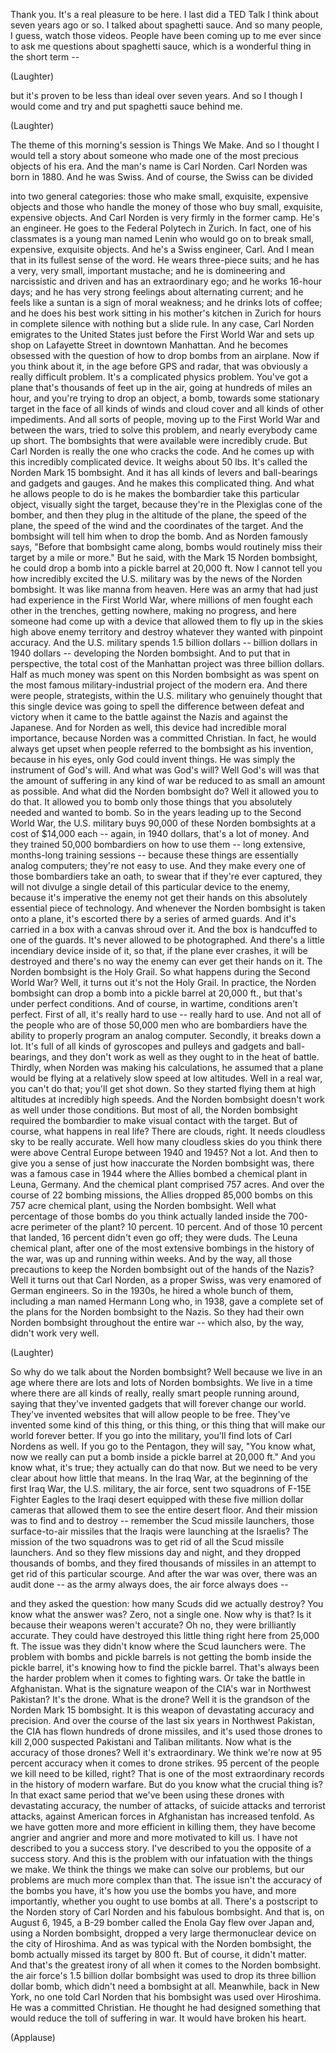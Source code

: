 
Thank you.
It&#39;s a real pleasure to be here.
I last did a TED Talk
I think about seven years ago or so.
I talked about spaghetti sauce.
And so many people,
I guess, watch those videos.
People have been
coming up to me ever since
to ask me questions about spaghetti sauce,
which is a wonderful thing
in the short term --

(Laughter)

but it&#39;s proven to be less than ideal
over seven years.
And so I though I would come
and try and put spaghetti sauce behind me.

(Laughter)

The theme of this morning&#39;s
session is Things We Make.
And so I thought I would tell a story
about someone
who made one of the most precious objects
of his era.
And the man&#39;s name is Carl Norden.
Carl Norden was born in 1880.
And he was Swiss.
And of course, the Swiss can be divided

into two general categories:
those who make small, exquisite,
expensive objects
and those who handle the money
of those who buy small, exquisite,
expensive objects.
And Carl Norden is very
firmly in the former camp.
He&#39;s an engineer.
He goes to the Federal Polytech in Zurich.
In fact, one of his classmates
is a young man named Lenin
who would go on
to break small, expensive,
exquisite objects.
And he&#39;s a Swiss engineer, Carl.
And I mean that in its
fullest sense of the word.
He wears three-piece suits;
and he has a very, very small,
important mustache;
and he is domineering
and narcissistic
and driven
and has an extraordinary ego;
and he works 16-hour days;
and he has very strong feelings
about alternating current;
and he feels like a suntan
is a sign of moral weakness;
and he drinks lots of coffee;
and he does his best work
sitting in his mother&#39;s kitchen
in Zurich for hours
in complete silence
with nothing but a slide rule.
In any case,
Carl Norden emigrates
to the United States
just before the First World War
and sets up shop on Lafayette Street
in downtown Manhattan.
And he becomes obsessed with the question
of how to drop bombs from an airplane.
Now if you think about it,
in the age before GPS and radar,
that was obviously
a really difficult problem.
It&#39;s a complicated physics problem.
You&#39;ve got a plane that&#39;s
thousands of feet up in the air,
going at hundreds of miles an hour,
and you&#39;re trying to drop
an object, a bomb,
towards some stationary target
in the face of all kinds
of winds and cloud cover
and all kinds of other impediments.
And all sorts of people,
moving up to the First World War
and between the wars,
tried to solve this problem,
and nearly everybody came up short.
The bombsights that were available
were incredibly crude.
But Carl Norden is really
the one who cracks the code.
And he comes up with this
incredibly complicated device.
It weighs about 50 lbs.
It&#39;s called the Norden Mark 15 bombsight.
And it has all kinds of levers
and ball-bearings
and gadgets and gauges.
And he makes this complicated thing.
And what he allows people to do
is he makes the bombardier
take this particular object,
visually sight the target,
because they&#39;re in the Plexiglas
cone of the bomber,
and then they plug in
the altitude of the plane,
the speed of the plane,
the speed of the wind
and the coordinates
of the target.
And the bombsight will tell him
when to drop the bomb.
And as Norden famously says,
&quot;Before that bombsight came along,
bombs would routinely miss their target
by a mile or more.&quot;
But he said, with the
Mark 15 Norden bombsight,
he could drop a bomb into a pickle barrel
at 20,000 ft.
Now I cannot tell you
how incredibly excited
the U.S. military was
by the news of the Norden bombsight.
It was like manna from heaven.
Here was an army
that had just had experience
in the First World War,
where millions of men
fought each other in the trenches,
getting nowhere, making no progress,
and here someone had come up with a device
that allowed them to fly up in the skies
high above enemy territory
and destroy whatever they wanted
with pinpoint accuracy.
And the U.S. military
spends 1.5 billion dollars --
billion dollars in 1940 dollars --
developing the Norden bombsight.
And to put that in perspective,
the total cost of the Manhattan project
was three billion dollars.
Half as much money was spent
on this Norden bombsight
as was spent on the most famous
military-industrial project
of the modern era.
And there were people, strategists,
within the U.S. military
who genuinely thought
that this single device
was going to spell the difference
between defeat and victory
when it came to the
battle against the Nazis
and against the Japanese.
And for Norden as well,
this device had incredible
moral importance,
because Norden was a committed Christian.
In fact, he would always get upset
when people referred to the
bombsight as his invention,
because in his eyes,
only God could invent things.
He was simply
the instrument of God&#39;s will.
And what was God&#39;s will?
Well God&#39;s will was that
the amount of suffering in any kind of war
be reduced to as small
an amount as possible.
And what did the Norden bombsight do?
Well it allowed you to do that.
It allowed you to bomb only those things
that you absolutely needed
and wanted to bomb.
So in the years leading up to
the Second World War,
the U.S. military buys 90,000
of these Norden bombsights
at a cost of $14,000 each --
again, in 1940 dollars,
that&#39;s a lot of money.
And they trained 50,000 bombardiers
on how to use them --
long extensive, months-long
training sessions --
because these things are
essentially analog computers;
they&#39;re not easy to use.
And they make every one
of those bombardiers take an oath,
to swear that if they&#39;re ever captured,
they will not divulge a single detail
of this particular device to the enemy,
because it&#39;s imperative
the enemy not get their hands
on this absolutely essential
piece of technology.
And whenever the Norden bombsight
is taken onto a plane,
it&#39;s escorted there by
a series of armed guards.
And it&#39;s carried in a box
with a canvas shroud over it.
And the box is handcuffed
to one of the guards.
It&#39;s never allowed to be photographed.
And there&#39;s a little
incendiary device inside of it,
so that, if the plane ever crashes,
it will be destroyed
and there&#39;s no way the enemy
can ever get their hands on it.
The Norden bombsight
is the Holy Grail.
So what happens during
the Second World War?
Well, it turns out
it&#39;s not the Holy Grail.
In practice, the Norden bombsight
can drop a bomb into
a pickle barrel at 20,000 ft.,
but that&#39;s under perfect conditions.
And of course, in wartime,
conditions aren&#39;t perfect.
First of all, it&#39;s really hard to use --
really hard to use.
And not all of the people
who are of those 50,000 men
who are bombardiers
have the ability to properly
program an analog computer.
Secondly, it breaks down a lot.
It&#39;s full of all kinds
of gyroscopes and pulleys
and gadgets and ball-bearings,
and they don&#39;t work as well
as they ought to
in the heat of battle.
Thirdly, when Norden
was making his calculations,
he assumed that a plane would be flying
at a relatively slow speed
at low altitudes.
Well in a real war, you can&#39;t do that;
you&#39;ll get shot down.
So they started flying them
at high altitudes at incredibly high speeds.
And the Norden bombsight
doesn&#39;t work as well
under those conditions.
But most of all,
the Norden bombsight
required the bombardier
to make visual contact with the target.
But of course, what happens in real life?
There are clouds, right.
It needs cloudless sky
to be really accurate.
Well how many cloudless skies
do you think there
were above Central Europe
between 1940 and 1945?
Not a lot.
And then to give you a sense
of just how inaccurate
the Norden bombsight was,
there was a famous case in 1944
where the Allies bombed
a chemical plant in Leuna, Germany.
And the chemical plant comprised
757 acres.
And over the course
of 22 bombing missions,
the Allies dropped 85,000 bombs
on this 757 acre chemical plant,
using the Norden bombsight.
Well what percentage of those bombs
do you think actually landed
inside the 700-acre
perimeter of the plant?
10 percent. 10 percent.
And of those 10 percent that landed,
16 percent didn&#39;t even go off;
they were duds.
The Leuna chemical plant,
after one of the most extensive
bombings in the history of the war,
was up and running within weeks.
And by the way, all those precautions
to keep the Norden bombsight
out of the hands of the Nazis?
Well it turns out
that Carl Norden, as a proper Swiss,
was very enamored of German engineers.
So in the 1930s,
he hired a whole bunch of them,
including a man named Hermann Long
who, in 1938,
gave a complete set of the plans
for the Norden bombsight to the Nazis.
So they had their own Norden bombsight
throughout the entire war --
which also, by the way,
didn&#39;t work very well.

(Laughter)

So why do we talk about
the Norden bombsight?
Well because we live in an age
where there are lots and lots
of Norden bombsights.
We live in a time
where there are all kinds
of really, really smart people
running around, saying
that they&#39;ve invented gadgets
that will forever change our world.
They&#39;ve invented websites
that will allow people to be free.
They&#39;ve invented some kind of this thing,
or this thing, or this thing
that will make our world forever better.
If you go into the military,
you&#39;ll find lots of Carl Nordens as well.
If you go to the Pentagon, they will say,
&quot;You know what, now we really can
put a bomb inside a pickle barrel
at 20,000 ft.&quot;
And you know what, it&#39;s true;
they actually can do that now.
But we need to be very clear
about how little that means.
In the Iraq War, at the beginning
of the first Iraq War,
the U.S. military, the air force,
sent two squadrons
of F-15E Fighter Eagles
to the Iraqi desert
equipped with these
five million dollar cameras
that allowed them to see
the entire desert floor.
And their mission was
to find and to destroy --
remember the Scud missile launchers,
those surface-to-air missiles
that the Iraqis were launching
at the Israelis?
The mission of the two squadrons
was to get rid of all the
Scud missile launchers.
And so they flew missions day and night,
and they dropped thousands of bombs,
and they fired thousands of missiles
in an attempt to get rid
of this particular scourge.
And after the war was over,
there was an audit done --
as the army always does,
the air force always does --

and they asked the question:
how many Scuds did we actually destroy?
You know what the answer was?
Zero, not a single one.
Now why is that?
Is it because their weapons
weren&#39;t accurate?
Oh no, they were brilliantly accurate.
They could have destroyed
this little thing right here
from 25,000 ft.
The issue was they didn&#39;t know
where the Scud launchers were.
The problem with bombs and pickle barrels
is not getting the bomb
inside the pickle barrel,
it&#39;s knowing how to
find the pickle barrel.
That&#39;s always been the harder problem
when it comes to fighting wars.
Or take the battle in Afghanistan.
What is the signature weapon
of the CIA&#39;s war in Northwest Pakistan?
It&#39;s the drone. What is the drone?
Well it is the grandson
of the Norden Mark 15 bombsight.
It is this weapon of devastating
accuracy and precision.
And over the course of the last six years
in Northwest Pakistan,
the CIA has flown hundreds
of drone missiles,
and it&#39;s used those drones
to kill 2,000 suspected
Pakistani and Taliban militants.
Now what is the accuracy of those drones?
Well it&#39;s extraordinary.
We think we&#39;re now at 95 percent accuracy
when it comes to drone strikes.
95 percent of the people
we kill need to be killed, right?
That is one of the most
extraordinary records
in the history of modern warfare.
But do you know what the crucial thing is?
In that exact same period
that we&#39;ve been using these drones
with devastating accuracy,
the number of attacks, of suicide attacks
and terrorist attacks,
against American forces in Afghanistan
has increased tenfold.
As we have gotten more and more efficient
in killing them,
they have become angrier and angrier
and more and more motivated to kill us.
I have not described
to you a success story.
I&#39;ve described to you
the opposite of a success story.
And this is the problem
with our infatuation
with the things we make.
We think the things
we make can solve our problems,
but our problems are much
more complex than that.
The issue isn&#39;t the accuracy
of the bombs you have,
it&#39;s how you use the bombs you have,
and more importantly,
whether you ought to use bombs at all.
There&#39;s a postscript
to the Norden story
of Carl Norden and his fabulous bombsight.
And that is, on August 6, 1945,
a B-29 bomber called the Enola Gay
flew over Japan
and, using a Norden bombsight,
dropped a very large thermonuclear device
on the city of Hiroshima.
And as was typical
with the Norden bombsight,
the bomb actually
missed its target by 800 ft.
But of course, it didn&#39;t matter.
And that&#39;s the greatest irony of all
when it comes to the Norden bombsight.
the air force&#39;s 1.5 billion
dollar bombsight
was used to drop
its three billion dollar bomb,
which didn&#39;t need a bombsight at all.
Meanwhile, back in New York,
no one told Carl Norden
that his bombsight was used
over Hiroshima.
He was a committed Christian.
He thought he had designed something
that would reduce the toll
of suffering in war.
It would have broken his heart.

(Applause)


